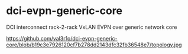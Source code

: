 # dci-evpn-generic-core
DCI interconnect rack-2-rack VxLAN EVPN over generic network core















https://github.com/val3r1o/dci-evpn-generic-core/blob/b19c3e7926120cf7b278dd2143dfc32fb36548e7/topology.jpg
